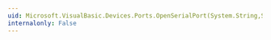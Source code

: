 ```yaml
---
uid: Microsoft.VisualBasic.Devices.Ports.OpenSerialPort(System.String,System.Int32,System.IO.Ports.Parity,System.Int32)
internalonly: False
---
```

